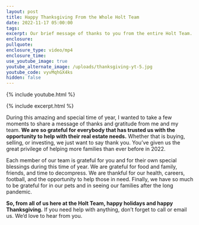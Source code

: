 ```yaml
---
layout: post
title: Happy Thanksgiving From the Whole Holt Team
date: 2022-11-17 05:00:00
tags:
excerpt: Our brief message of thanks to you from the entire Holt Team.
enclosure:
pullquote:
enclosure_type: video/mp4
enclosure_time:
use_youtube_image: true
youtube_alternate_image: /uploads/thanksgiving-yt-5.jpg
youtube_code: vyvMqhGX4ks
hidden: false
---
```

{% include youtube.html %}

{% include excerpt.html %}

During this amazing and special time of year, I wanted to take a few moments to share a message of thanks and gratitude from me and my team. **We are so grateful for everybody that has trusted us with the opportunity to help with their real estate needs.** Whether that is buying, selling, or investing, we just want to say thank you. You’ve given us the great privilege of helping more families than ever before in 2022.

Each member of our team is grateful for you and for their own special blessings during this time of year. We are grateful for food and family, friends, and time to decompress. We are thankful for our health, careers, football, and the opportunity to help those in need. Finally, we have so much to be grateful for in our pets and in seeing our families after the long pandemic.

**So, from all of us here at the Holt Team, happy holidays and happy Thanksgiving.** If you need help with anything, don’t forget to call or email us. We’d love to hear from you.